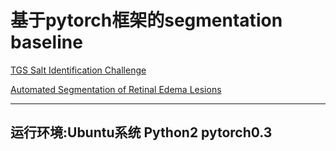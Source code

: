 基于pytorch框架的segmentation baseline
=========================================
[TGS Salt Identification Challenge](https://www.kaggle.com/c/tgs-salt-identification-challenge)<Br/>

[ Automated Segmentation of Retinal Edema Lesions](https://challenger.ai/competition/fl2018)<Br/>

--------------------------------------------------------
运行环境:Ubuntu系统 Python2 pytorch0.3
--------------------------------------------------------
